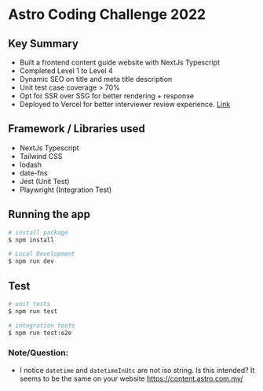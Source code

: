 # Astro Coding Challenge 2022


## Key Summary

- Built a frontend content guide website with NextJs Typescript
- Completed Level 1 to Level 4
- Dynamic SEO on title and meta title description
- Unit test case coverage > 70%
- Opt for SSR over SSG for better rendering + response
- Deployed to Vercel for better interviewer review experience. [Link](https://astro-coding-challenge.vercel.app/)


## Framework / Libraries used

- NextJs Typescript
- Tailwind CSS
- lodash
- date-fns
- Jest (Unit Test)
- Playwright (Integration Test)

## Running the app

```bash
# install package
$ npm install

# Local Development
$ npm run dev
```


## Test

```bash
# unit tests
$ npm run test

# integration tests
$ npm run test:e2e
```
### Note/Question:

- I notice `datetime` and `datetimeInUtc` are not iso string. Is this intended? It seems to be the same on your website https://content.astro.com.my/





